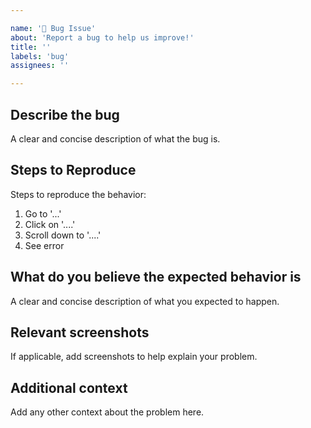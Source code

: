 ```yaml
---

name: '🐞 Bug Issue'
about: 'Report a bug to help us improve!'
title: ''
labels: 'bug'
assignees: ''

---
```


## Describe the bug
A clear and concise description of what the bug is.

## Steps to Reproduce
Steps to reproduce the behavior:
1. Go to '...'
2. Click on '....'
3. Scroll down to '....'
4. See error

## What do you believe the expected behavior is
A clear and concise description of what you expected to happen.

## Relevant screenshots
If applicable, add screenshots to help explain your problem.

## Additional context
Add any other context about the problem here.

#
